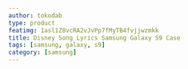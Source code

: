 ```yaml
---
author: tokodab
type: product
featimg: 1asl1Z8vcRA2vJvPp7fMyTB4fvjjwzmkk
title: Disney Song Lyrics Samsung Galaxy S9 Case
tags: [samsung, galaxy, s9]
category: [samsung]
---
```

